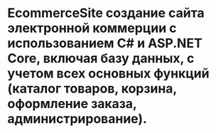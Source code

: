 # EcommerceSite создание сайта электронной коммерции с использованием C# и ASP.NET Core, включая базу данных, с учетом всех основных функций (каталог товаров, корзина, оформление заказа, администрирование).
